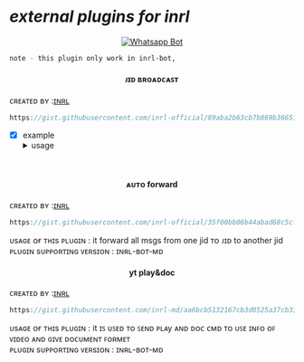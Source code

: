 
# *external plugins for inrl*
<div align="center">
  
  [![Whatsapp Bot](https://readme-typing-svg.herokuapp.com?font=times-bold-italic&color=%23F7F7F7&duration=4862&center=true&vCenter=true&lines=EXTERNAL+PLUGINS+FOR+INRL+BOT+MD)](https://chat.whatsapp.com/I555TnWQ2r4662SPaTIoM9)
</div>

  <div align="left">
   
```bash
note - this plugin only work in inrl-bot,
```

<h4 align="center">ᴊɪᴅ ʙʀᴏᴀᴅᴄᴀꜱᴛ</h4>

 ᴄʀᴇᴀᴛᴇᴅ ʙʏ :<a href="http://www.github.com/inrl-official">ɪɴʀʟ</a>


```js
https://gist.githubusercontent.com/inrl-official/89aba2b63cb7b869b36651965af180e7/raw/d654d05f2fc0facee1e86b0ce66f9f2167a7bf0a/fd.js
```
- [x] example<details><summary>usage</summary><img src="https://i.imgur.com/HhlUx7C.jpeg"></details>

<br>

<h4 align="center">ᴀᴜᴛᴏ forward</h4>

 ᴄʀᴇᴀᴛᴇᴅ ʙʏ :<a href="http://www.github.com/inrl-official">ɪɴʀʟ</a>


```js
https://gist.githubusercontent.com/inrl-official/35f00bb06b44abad68c5cf75e346d3f7/raw/a88389f540881bd034a31070cc227cc177b15603/autoforwd.js
```
ᴜsᴀɢᴇ ᴏғ ᴛʜɪs ᴘʟᴜɢɪɴ : it forward all msgs from one jid ᴛᴏ ᴊɪᴅ to another jid<br> 
ᴘʟᴜɢɪɴ sᴜᴘᴘᴏʀᴛɪɴɢ ᴠᴇʀsɪᴏɴ : ɪɴʀʟ-ʙᴏᴛ-ᴍᴅ
<br>

<h4 align="center">yt play&doc</h4>

 ᴄʀᴇᴀᴛᴇᴅ ʙʏ :<a href="http://www.github.com/inrl-official">ɪɴʀʟ</a>


```js
https://gist.githubusercontent.com/inrl-md/aa6bcb5132167cb3d0525a37cb33b6b9/raw/971b956d3c04c0ca36f896f2205c8372a6ff0575/ytplay.doc.js
```
ᴜsᴀɢᴇ ᴏғ ᴛʜɪs ᴘʟᴜɢɪɴ : it ɪꜱ ᴜꜱᴇᴅ ᴛᴏ ꜱᴇɴᴅ ᴩʟᴀy ᴀɴᴅ ᴅᴏᴄ ᴄᴍᴅ ᴛᴏ ᴜꜱᴇ ɪɴꜰᴏ ᴏꜰ ᴠɪᴅᴇᴏ ᴀɴᴅ ɢɪᴠᴇ ᴅᴏᴄᴜᴍᴇɴᴛ ꜰᴏʀᴍᴇᴛ<br> 
ᴘʟᴜɢɪɴ sᴜᴘᴘᴏʀᴛɪɴɢ ᴠᴇʀsɪᴏɴ : ɪɴʀʟ-ʙᴏᴛ-ᴍᴅ
<br>
<br>
